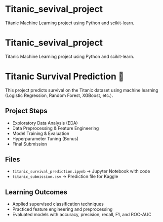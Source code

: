 # Titanic_sevival_project
Titanic Machine Learning project using Python and scikit-learn.
# Titanic_sevival_project
Titanic Machine Learning project using Python and scikit-learn.
# Titanic Survival Prediction 🚢

This project predicts survival on the Titanic dataset using machine learning (Logistic Regression, Random Forest, XGBoost, etc.).

## Project Steps
- Exploratory Data Analysis (EDA)
- Data Preprocessing & Feature Engineering
- Model Training & Evaluation
- Hyperparameter Tuning (Bonus)
- Final Submission

## Files
- `titanic_survival_prediction.ipynb` → Jupyter Notebook with code
- `titanic_submission.csv` → Prediction file for Kaggle

## Learning Outcomes
- Applied supervised classification techniques
- Practiced feature engineering and preprocessing
- Evaluated models with accuracy, precision, recall, F1, and ROC-AUC

